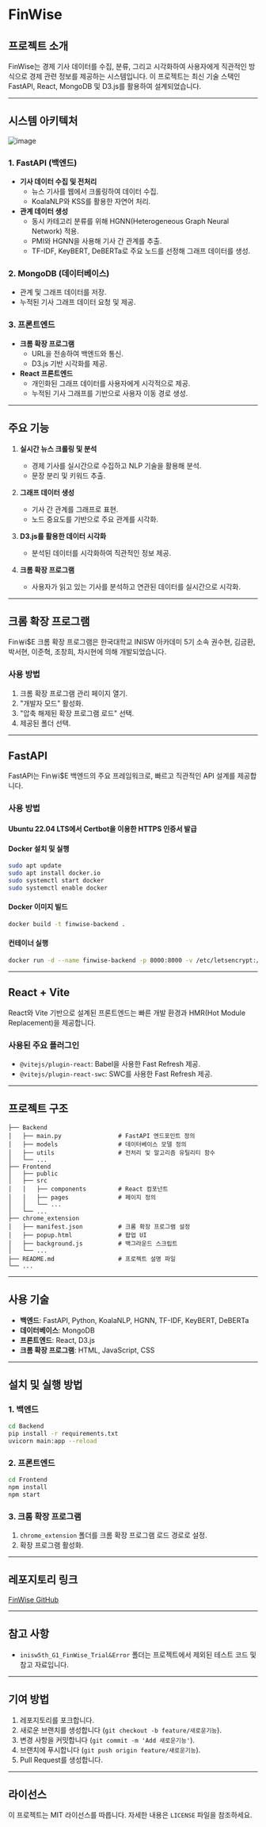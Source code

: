 # FinWise

## 프로젝트 소개
FinWise는 경제 기사 데이터를 수집, 분류, 그리고 시각화하여 사용자에게 직관적인 방식으로 경제 관련 정보를 제공하는 시스템입니다. 이 프로젝트는 최신 기술 스택인 FastAPI, React, MongoDB 및 D3.js를 활용하여 설계되었습니다.

---

## 시스템 아키텍처
![image](https://github.com/user-attachments/assets/5f3fa086-cb5b-46d8-acde-3a3a12d1741d)
### 1. **FastAPI (백엔드)**
- **기사 데이터 수집 및 전처리**
  - 뉴스 기사를 웹에서 크롤링하여 데이터 수집.
  - KoalaNLP와 KSS를 활용한 자연어 처리.
- **관계 데이터 생성**
  - 동시 카테고리 분류를 위해 HGNN(Heterogeneous Graph Neural Network) 적용.
  - PMI와 HGNN을 사용해 기사 간 관계를 추출.
  - TF-IDF, KeyBERT, DeBERTa로 주요 노드를 선정해 그래프 데이터를 생성.

### 2. **MongoDB (데이터베이스)**
- 관계 및 그래프 데이터를 저장.
- 누적된 기사 그래프 데이터 요청 및 제공.

### 3. **프론트엔드**
- **크롬 확장 프로그램**
  - URL을 전송하여 백엔드와 통신.
  - D3.js 기반 시각화를 제공.
- **React 프론트엔드**
  - 개인화된 그래프 데이터를 사용자에게 시각적으로 제공.
  - 누적된 기사 그래프를 기반으로 사용자 이동 경로 생성.

---

## 주요 기능
1. **실시간 뉴스 크롤링 및 분석**
   - 경제 기사를 실시간으로 수집하고 NLP 기술을 활용해 분석.
   - 문장 분리 및 키워드 추출.

2. **그래프 데이터 생성**
   - 기사 간 관계를 그래프로 표현.
   - 노드 중요도를 기반으로 주요 관계를 시각화.

3. **D3.js를 활용한 데이터 시각화**
   - 분석된 데이터를 시각화하여 직관적인 정보 제공.

4. **크롬 확장 프로그램**
   - 사용자가 읽고 있는 기사를 분석하고 연관된 데이터를 실시간으로 시각화.

---

## 크롬 확장 프로그램
Fin￦i$E 크롬 확장 프로그램은 한국대학교 INISW 아카데미 5기 소속 권수현, 김금환, 박서현, 이준혁, 조창희, 차시현에 의해 개발되었습니다.

### 사용 방법
1. 크롬 확장 프로그램 관리 페이지 열기.
2. "개발자 모드" 활성화.
3. "압축 해제된 확장 프로그램 로드" 선택.
4. 제공된 폴더 선택.

---

## FastAPI
FastAPI는 Fin￦i$E 백엔드의 주요 프레임워크로, 빠르고 직관적인 API 설계를 제공합니다.

### 사용 방법
#### Ubuntu 22.04 LTS에서 Certbot을 이용한 HTTPS 인증서 발급

#### Docker 설치 및 실행
```bash
sudo apt update
sudo apt install docker.io
sudo systemctl start docker
sudo systemctl enable docker
```

#### Docker 이미지 빌드
```bash
docker build -t finwise-backend .
```

#### 컨테이너 실행
```bash
docker run -d --name finwise-backend -p 8000:8000 -v /etc/letsencrypt:/etc/letsencrypt finwise-backend
```

---

## React + Vite
React와 Vite 기반으로 설계된 프론트엔드는 빠른 개발 환경과 HMR(Hot Module Replacement)을 제공합니다.

### 사용된 주요 플러그인
- `@vitejs/plugin-react`: Babel을 사용한 Fast Refresh 제공.
- `@vitejs/plugin-react-swc`: SWC를 사용한 Fast Refresh 제공.

---

## 프로젝트 구조
```
├── Backend
│   ├── main.py                # FastAPI 엔드포인트 정의
│   ├── models                 # 데이터베이스 모델 정의
│   ├── utils                  # 전처리 및 알고리즘 유틸리티 함수
│   └── ...
├── Frontend
│   ├── public
│   ├── src
│   │   ├── components         # React 컴포넌트
│   │   ├── pages              # 페이지 정의
│   │   └── ...
│   └── ...
├── chrome_extension
│   ├── manifest.json          # 크롬 확장 프로그램 설정
│   ├── popup.html             # 팝업 UI
│   ├── background.js          # 백그라운드 스크립트
│   └── ...
├── README.md                  # 프로젝트 설명 파일
└── ...
```

---

## 사용 기술
- **백엔드**: FastAPI, Python, KoalaNLP, HGNN, TF-IDF, KeyBERT, DeBERTa
- **데이터베이스**: MongoDB
- **프론트엔드**: React, D3.js
- **크롬 확장 프로그램**: HTML, JavaScript, CSS

---

## 설치 및 실행 방법

### 1. 백엔드
```bash
cd Backend
pip install -r requirements.txt
uvicorn main:app --reload
```

### 2. 프론트엔드
```bash
cd Frontend
npm install
npm start
```

### 3. 크롬 확장 프로그램
1. `chrome_extension` 폴더를 크롬 확장 프로그램 로드 경로로 설정.
2. 확장 프로그램 활성화.

---

## 레포지토리 링크
[FinWise GitHub](https://github.com/csihyeon9/KU_INISW_5th_G1_FinWise)

---

## 참고 사항
- `inisw5th_G1_FinWise_Trial&Error` 폴더는 프로젝트에서 제외된 테스트 코드 및 참고 자료입니다.

---

## 기여 방법
1. 레포지토리를 포크합니다.
2. 새로운 브랜치를 생성합니다 (`git checkout -b feature/새로운기능`).
3. 변경 사항을 커밋합니다 (`git commit -m 'Add 새로운기능'`).
4. 브랜치에 푸시합니다 (`git push origin feature/새로운기능`).
5. Pull Request를 생성합니다.

---

## 라이선스
이 프로젝트는 MIT 라이선스를 따릅니다. 자세한 내용은 `LICENSE` 파일을 참조하세요.
